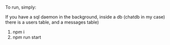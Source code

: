 To run, simply:

If you have a sql daemon in the background, inside a db (chatdb in my case) there is a users table, and a messages table) 

1. npm i
2. npm run start

   
